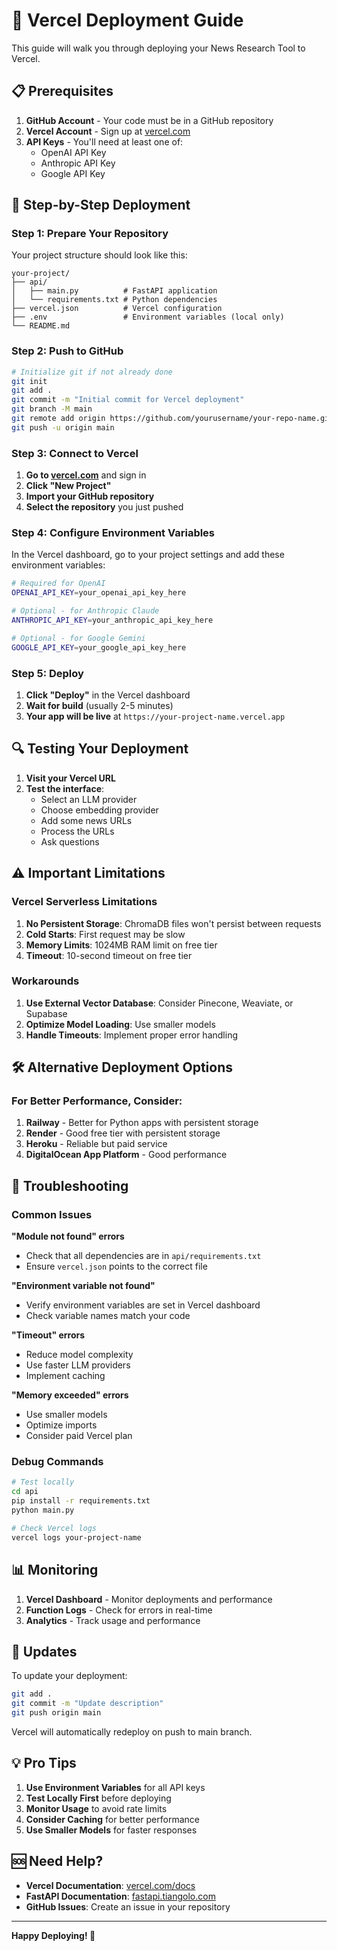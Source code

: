 # 🚀 Vercel Deployment Guide

This guide will walk you through deploying your News Research Tool to Vercel.

## 📋 Prerequisites

1. **GitHub Account** - Your code must be in a GitHub repository
2. **Vercel Account** - Sign up at [vercel.com](https://vercel.com)
3. **API Keys** - You'll need at least one of:
   - OpenAI API Key
   - Anthropic API Key  
   - Google API Key

## 🔧 Step-by-Step Deployment

### Step 1: Prepare Your Repository

Your project structure should look like this:
```
your-project/
├── api/
│   ├── main.py          # FastAPI application
│   └── requirements.txt # Python dependencies
├── vercel.json          # Vercel configuration
├── .env                 # Environment variables (local only)
└── README.md
```

### Step 2: Push to GitHub

```bash
# Initialize git if not already done
git init
git add .
git commit -m "Initial commit for Vercel deployment"
git branch -M main
git remote add origin https://github.com/yourusername/your-repo-name.git
git push -u origin main
```

### Step 3: Connect to Vercel

1. **Go to [vercel.com](https://vercel.com)** and sign in
2. **Click "New Project"**
3. **Import your GitHub repository**
4. **Select the repository** you just pushed

### Step 4: Configure Environment Variables

In the Vercel dashboard, go to your project settings and add these environment variables:

```bash
# Required for OpenAI
OPENAI_API_KEY=your_openai_api_key_here

# Optional - for Anthropic Claude
ANTHROPIC_API_KEY=your_anthropic_api_key_here

# Optional - for Google Gemini  
GOOGLE_API_KEY=your_google_api_key_here
```

### Step 5: Deploy

1. **Click "Deploy"** in the Vercel dashboard
2. **Wait for build** (usually 2-5 minutes)
3. **Your app will be live** at `https://your-project-name.vercel.app`

## 🔍 Testing Your Deployment

1. **Visit your Vercel URL**
2. **Test the interface**:
   - Select an LLM provider
   - Choose embedding provider
   - Add some news URLs
   - Process the URLs
   - Ask questions

## ⚠️ Important Limitations

### Vercel Serverless Limitations

1. **No Persistent Storage**: ChromaDB files won't persist between requests
2. **Cold Starts**: First request may be slow
3. **Memory Limits**: 1024MB RAM limit on free tier
4. **Timeout**: 10-second timeout on free tier

### Workarounds

1. **Use External Vector Database**: Consider Pinecone, Weaviate, or Supabase
2. **Optimize Model Loading**: Use smaller models
3. **Handle Timeouts**: Implement proper error handling

## 🛠️ Alternative Deployment Options

### For Better Performance, Consider:

1. **Railway** - Better for Python apps with persistent storage
2. **Render** - Good free tier with persistent storage
3. **Heroku** - Reliable but paid service
4. **DigitalOcean App Platform** - Good performance

## 🔧 Troubleshooting

### Common Issues

**"Module not found" errors**
- Check that all dependencies are in `api/requirements.txt`
- Ensure `vercel.json` points to the correct file

**"Environment variable not found"**
- Verify environment variables are set in Vercel dashboard
- Check variable names match your code

**"Timeout" errors**
- Reduce model complexity
- Use faster LLM providers
- Implement caching

**"Memory exceeded" errors**
- Use smaller models
- Optimize imports
- Consider paid Vercel plan

### Debug Commands

```bash
# Test locally
cd api
pip install -r requirements.txt
python main.py

# Check Vercel logs
vercel logs your-project-name
```

## 📊 Monitoring

1. **Vercel Dashboard** - Monitor deployments and performance
2. **Function Logs** - Check for errors in real-time
3. **Analytics** - Track usage and performance

## 🔄 Updates

To update your deployment:

```bash
git add .
git commit -m "Update description"
git push origin main
```

Vercel will automatically redeploy on push to main branch.

## 💡 Pro Tips

1. **Use Environment Variables** for all API keys
2. **Test Locally First** before deploying
3. **Monitor Usage** to avoid rate limits
4. **Consider Caching** for better performance
5. **Use Smaller Models** for faster responses

## 🆘 Need Help?

- **Vercel Documentation**: [vercel.com/docs](https://vercel.com/docs)
- **FastAPI Documentation**: [fastapi.tiangolo.com](https://fastapi.tiangolo.com)
- **GitHub Issues**: Create an issue in your repository

---

**Happy Deploying! 🚀** 